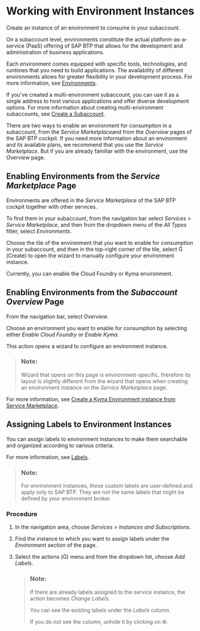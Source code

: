 <!-- loio1d6897d22f90443c8a3f9f6c8bb41bb8 -->

<link rel="stylesheet" type="text/css" href="../../css/sap-icons.css"/>

# Working with Environment Instances

Create an instance of an environment to consume in your subaccount.



On a subaccount level, environments constitute the actual platform-as-a-service \(PaaS\) offering of SAP BTP that allows for the development and administration of business applications.

Each environment comes equipped with specific tools, technologies, and runtimes that you need to build applications. The availability of different environments allows for greater flexibility in your development process. For more information, see [Environments](https://help.sap.com/viewer/65de2977205c403bbc107264b8eccf4b/Cloud/en-US/15547f7e7ecd47ee9fa052b0e18c7b0a.html).

If you've created a multi-environment subaccount, you can use it as a single address to host various applications and offer diverse development options. For more information about creating multi-environment subaccounts, see [Create a Subaccount](https://help.sap.com/viewer/65de2977205c403bbc107264b8eccf4b/Cloud/en-US/05280a123d3044ae97457a25b3013918.html).

There are two ways to enable an environment for consumption in a subaccount, from the *Service Marketplace*and from the *Overview* pages of the SAP BTP cockpit. If you need more information about an environment and its available plans, we recommend that you use the *Service Marketplace*. But if you are already familiar with the environment, use the *Overview* page.



<a name="loio1d6897d22f90443c8a3f9f6c8bb41bb8__section_tpl_zk4_bpb"/>

## Enabling Environments from the *Service Marketplace* Page

Environments are offered in the *Service Marketplace* of the SAP BTP cockpit together with other services.

To find them in your subaccount, from the navigation bar select *Services* \> *Service Marketplace*, and then from the dropdown menu of the *All Types* filter, select *Environments*.

Choose the tile of the environment that you want to enable for consumption in your subaccount, and then in the top-right corner of the tile, select <span class="SAP-icons"></span> \(Create\) to open the wizard to manually configure your environment instance.

Currently, you can enable the Cloud Foundry or Kyma environment.



<a name="loio1d6897d22f90443c8a3f9f6c8bb41bb8__section_tbc_vzv_mpb"/>

## Enabling Environments from the *Subaccount Overview* Page

From the navigation bar, select *Overview*.

Choose an environment you want to enable for consumption by selecting either *Enable Cloud Foundry* or *Enable Kyma*.

This action opens a wizard to configure an environment instance.

> ### Note:  
> Wizard that opens on this page is environment-specific, therefore its layout is slightly different from the wizard that opens when creating an environment instance on the *Service Marketplace* page.



For more information, see [Create a Kyma Environment instance from Service Marketplace](https://help.sap.com/viewer/65de2977205c403bbc107264b8eccf4b/Cloud/en-US/284ac5e55b2243d7b9f33c1c1325c58e.html).



<a name="loio1d6897d22f90443c8a3f9f6c8bb41bb8__section_usz_bfz_qrb"/>

## Assigning Labels to Environment Instances

You can assign labels to environment instances to make them searchable and organized according to various criteria.

For more information, see [Labels](https://help.sap.com/products/BTP/65de2977205c403bbc107264b8eccf4b/8ed4a705efa0431b910056c0acdbf377.html#loioe8663c08ead648faa673b0d63c5b478e).

> ### Note:  
> For environment instances, these custom labels are user-defined and apply only to SAP BTP. They are not the same labels that might be defined by your environment broker.



### Procedure

1.  In the navigation area, choose *Services* \> *Instances and Subscriptions*.

2.  Find the instance to which you want to assign labels under the *Environment* section of the page.

3.  Select the actions \(<span class="SAP-icons"></span>\) menu and from the dropdown list, choose *Add Labels*.

    > ### Note:  
    > If there are already labels assigned to the service instance, the action becomes *Change Labels*.
    > 
    > You can see the existing labels under the *Labels* column.
    > 
    > If you do not see the column, unhide it by clicking on :gear:.


